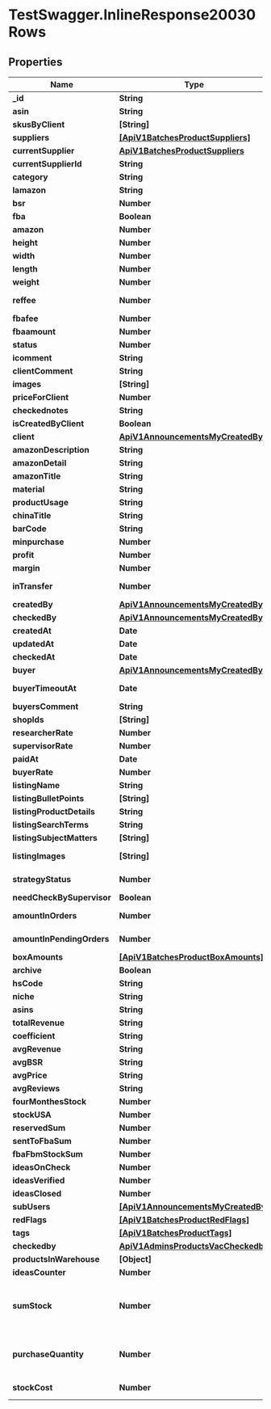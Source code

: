 # TestSwagger.InlineResponse20030Rows

## Properties

Name | Type | Description | Notes
------------ | ------------- | ------------- | -------------
**_id** | **String** | GUID продукта в базе данных | [optional] 
**asin** | **String** | ASIN продукта | [optional] 
**skusByClient** | **[String]** |  | [optional] 
**suppliers** | [**[ApiV1BatchesProductSuppliers]**](ApiV1BatchesProductSuppliers.md) |  | [optional] 
**currentSupplier** | [**ApiV1BatchesProductSuppliers**](ApiV1BatchesProductSuppliers.md) |  | [optional] 
**currentSupplierId** | **String** | GUID поставщика в базе данных | [optional] 
**category** | **String** | Категория | [optional] 
**lamazon** | **String** | Ссылка на этот продукт на амазоне. | [optional] 
**bsr** | **Number** |  | [optional] 
**fba** | **Boolean** | Признак fba | [optional] 
**amazon** | **Number** |  | [optional] 
**height** | **Number** | Высота | [optional] 
**width** | **Number** | Ширина | [optional] 
**length** | **Number** | Длинна | [optional] 
**weight** | **Number** | Вес | [optional] 
**reffee** | **Number** | комиссия которую берет амазон за любой заказ - 15% | [optional] 
**fbafee** | **Number** | ФБА комиссия | [optional] 
**fbaamount** | **Number** |  Общая сумма с фба. | [optional] 
**status** | **Number** | Код текущего статуса | [optional] 
**icomment** | **String** | Комментарии к товару. | [optional] 
**clientComment** | **String** | Комментарии к товару, от клиента. | [optional] 
**images** | **[String]** | Массив картинок. | [optional] 
**priceForClient** | **Number** |  | [optional] 
**checkednotes** | **String** |  | [optional] 
**isCreatedByClient** | **Boolean** | Признак isCreatedByClient | [optional] 
**client** | [**ApiV1AnnouncementsMyCreatedBy**](ApiV1AnnouncementsMyCreatedBy.md) |  | [optional] 
**amazonDescription** | **String** | Описание с сайта амазон. | [optional] 
**amazonDetail** | **String** | Данные из поля детали с сайта амазон. | [optional] 
**amazonTitle** | **String** | Заголовок на товар с сайта амазон. | [optional] 
**material** | **String** | Материл продукта | [optional] 
**productUsage** | **String** | Применение продукта | [optional] 
**chinaTitle** | **String** | chinese title? | [optional] 
**barCode** | **String** | Баркод | [optional] 
**minpurchase** | **Number** | Минимальный заказ | [optional] 
**profit** | **Number** | Прибыль | [optional] 
**margin** | **Number** | Маржа | [optional] 
**inTransfer** | **Number** | Кол-во товаров, которые находятся в пути | [optional] 
**createdBy** | [**ApiV1AnnouncementsMyCreatedBy**](ApiV1AnnouncementsMyCreatedBy.md) |  | [optional] 
**checkedBy** | [**ApiV1AnnouncementsMyCreatedBy**](ApiV1AnnouncementsMyCreatedBy.md) |  | [optional] 
**createdAt** | **Date** | Дата создания | [optional] 
**updatedAt** | **Date** | Дата изменения | [optional] 
**checkedAt** | **Date** | Дата проверки | [optional] 
**buyer** | [**ApiV1AnnouncementsMyCreatedBy**](ApiV1AnnouncementsMyCreatedBy.md) |  | [optional] 
**buyerTimeoutAt** | **Date** | Дедлаин на на поиск поставщика байером. | [optional] 
**buyersComment** | **String** | Комментарии к товару от байера. | [optional] 
**shopIds** | **[String]** | ID магазинов для продукта | [optional] 
**researcherRate** | **Number** | Савка ресечера. | [optional] 
**supervisorRate** | **Number** | Савка супервайзера. | [optional] 
**paidAt** | **Date** | Дата оплаты | [optional] 
**buyerRate** | **Number** | Савка байера. | [optional] 
**listingName** | **String** |  | [optional] 
**listingBulletPoints** | **[String]** | Массив ... | [optional] 
**listingProductDetails** | **String** |  | [optional] 
**listingSearchTerms** | **String** |  | [optional] 
**listingSubjectMatters** | **[String]** | Массив ... | [optional] 
**listingImages** | **[String]** | массив картинок(в виде прямых ссылок). | [optional] 
**strategyStatus** | **Number** | У поля на данный момент будет 5 возможных значений: 0, 10, 20, 30, 40 | [optional] 
**needCheckBySupervisor** | **Boolean** | Признак needCheckBySupervisor | [optional] 
**amountInOrders** | **Number** | Сколько такого продукта находится в заказах. | [optional] 
**amountInPendingOrders** | **Number** | Сколько такого продукта находится в заказах в статусах 0, 2, 3. | [optional] 
**boxAmounts** | [**[ApiV1BatchesProductBoxAmounts]**](ApiV1BatchesProductBoxAmounts.md) |  | [optional] 
**archive** | **Boolean** | Флаг указывает что продукт в архиве. | [optional] 
**hsCode** | **String** | hsCode продукта. | [optional] 
**niche** | **String** | Ниша | [optional] 
**asins** | **String** | Асины | [optional] 
**totalRevenue** | **String** | Общий доход | [optional] 
**coefficient** | **String** | Коэффициент прибыли | [optional] 
**avgRevenue** | **String** | Средний доход | [optional] 
**avgBSR** | **String** | Средний BSR | [optional] 
**avgPrice** | **String** | Средняя цена | [optional] 
**avgReviews** | **String** | Средний отзывы | [optional] 
**fourMonthesStock** | **Number** | Каков должен быть сток за 4 месяца | [optional] 
**stockUSA** | **Number** |  | [optional] 
**reservedSum** | **Number** |  | [optional] 
**sentToFbaSum** | **Number** |  | [optional] 
**fbaFbmStockSum** | **Number** |  | [optional] 
**ideasOnCheck** | **Number** |  | [optional] 
**ideasVerified** | **Number** |  | [optional] 
**ideasClosed** | **Number** |  | [optional] 
**subUsers** | [**[ApiV1AnnouncementsMyCreatedBy]**](ApiV1AnnouncementsMyCreatedBy.md) |  | [optional] 
**redFlags** | [**[ApiV1BatchesProductRedFlags]**](ApiV1BatchesProductRedFlags.md) |  | [optional] 
**tags** | [**[ApiV1BatchesProductTags]**](ApiV1BatchesProductTags.md) |  | [optional] 
**checkedby** | [**ApiV1AdminsProductsVacCheckedby**](ApiV1AdminsProductsVacCheckedby.md) |  | [optional] 
**productsInWarehouse** | **[Object]** |  | [optional] 
**ideasCounter** | **Number** | Кол-во идей продукта в статусе 10 | [optional] 
**sumStock** | **Number** | “sumStock”&#x3D;“boxAmounts” + ”inTransfer” + ”productsInWarehouse”(“reserved” + ”fbaFbmStock” + ”sentToFba”) + “amountInOrders“ + “stockUSA“ | [optional] 
**purchaseQuantity** | **Number** | “purchaseQuantity”&#x3D;”fourMonthesStock” - “sumStock” - меньше нуля быть не может, если отрицательное значение выставляем 0 | [optional] 
**stockCost** | **Number** | (amount/batchTotalCostInDollar) * sumStock | [optional] 



